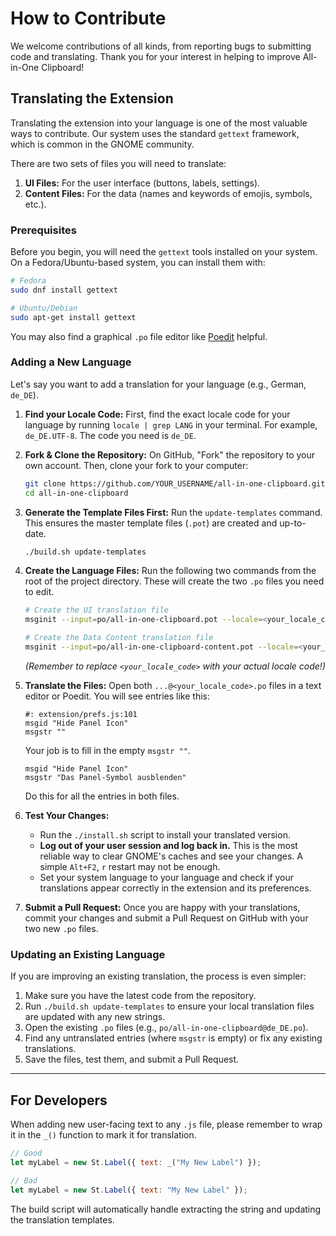 # How to Contribute

We welcome contributions of all kinds, from reporting bugs to submitting code and translating. Thank you for your interest in helping to improve All-in-One Clipboard!

## Translating the Extension

Translating the extension into your language is one of the most valuable ways to contribute. Our system uses the standard `gettext` framework, which is common in the GNOME community.

There are two sets of files you will need to translate:
1.  **UI Files:** For the user interface (buttons, labels, settings).
2.  **Content Files:** For the data (names and keywords of emojis, symbols, etc.).

### Prerequisites

Before you begin, you will need the `gettext` tools installed on your system. On a Fedora/Ubuntu-based system, you can install them with:
```bash
# Fedora
sudo dnf install gettext

# Ubuntu/Debian
sudo apt-get install gettext
```
You may also find a graphical `.po` file editor like [Poedit](https://poedit.net/) helpful.

### Adding a New Language

Let's say you want to add a translation for your language (e.g., German, `de_DE`).

1.  **Find your Locale Code:** First, find the exact locale code for your language by running `locale | grep LANG` in your terminal. For example, `de_DE.UTF-8`. The code you need is `de_DE`.

2.  **Fork & Clone the Repository:** On GitHub, "Fork" the repository to your own account. Then, clone your fork to your computer:
    ```bash
    git clone https://github.com/YOUR_USERNAME/all-in-one-clipboard.git
    cd all-in-one-clipboard
    ```

3.  **Generate the Template Files First:** Run the `update-templates` command. This ensures the master template files (`.pot`) are created and up-to-date.
    ```bash
    ./build.sh update-templates
    ```

4.  **Create the Language Files:** Run the following two commands from the root of the project directory. These will create the two `.po` files you need to edit.
    ```bash
    # Create the UI translation file
    msginit --input=po/all-in-one-clipboard.pot --locale=<your_locale_code> --output-file=po/all-in-one-clipboard@<your_locale_code>.po

    # Create the Data Content translation file
    msginit --input=po/all-in-one-clipboard-content.pot --locale=<your_locale_code> --output-file=po/all-in-one-clipboard-content@<your_locale_code>.po
    ```
    *(Remember to replace `<your_locale_code>` with your actual locale code!)*

5.  **Translate the Files:** Open both `...@<your_locale_code>.po` files in a text editor or Poedit. You will see entries like this:
    ```po
    #: extension/prefs.js:101
    msgid "Hide Panel Icon"
    msgstr ""
    ```
    Your job is to fill in the empty `msgstr ""`.
    ```po
    msgid "Hide Panel Icon"
    msgstr "Das Panel-Symbol ausblenden"
    ```
    Do this for all the entries in both files.

6.  **Test Your Changes:**
    *   Run the `./install.sh` script to install your translated version.
    *   **Log out of your user session and log back in.** This is the most reliable way to clear GNOME's caches and see your changes. A simple `Alt+F2`, `r` restart may not be enough.
    *   Set your system language to your language and check if your translations appear correctly in the extension and its preferences.

7.  **Submit a Pull Request:** Once you are happy with your translations, commit your changes and submit a Pull Request on GitHub with your two new `.po` files.

### Updating an Existing Language

If you are improving an existing translation, the process is even simpler:
1.  Make sure you have the latest code from the repository.
2.  Run `./build.sh update-templates` to ensure your local translation files are updated with any new strings.
3.  Open the existing `.po` files (e.g., `po/all-in-one-clipboard@de_DE.po`).
4.  Find any untranslated entries (where `msgstr` is empty) or fix any existing translations.
5.  Save the files, test them, and submit a Pull Request.

---

## For Developers

When adding new user-facing text to any `.js` file, please remember to wrap it in the `_()` function to mark it for translation.
```javascript
// Good
let myLabel = new St.Label({ text: _("My New Label") });

// Bad
let myLabel = new St.Label({ text: "My New Label" });
```
The build script will automatically handle extracting the string and updating the translation templates.
